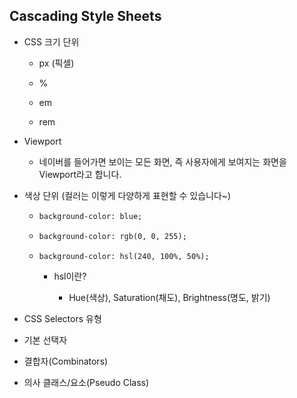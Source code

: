 ## Cascading Style Sheets

* CSS 크기 단위

  * px (픽셀)

  * %
  * em
  * rem



* Viewport
  * 네이버를 들어가면 보이는 모든 화면, 즉 사용자에게 보여지는 화면을 Viewport라고 합니다.



* 색상 단위 (컬러는 이렇게 다양하게 표현할 수 있습니다~)

  * ```html
    background-color: blue;
    ```

  * ```html
    background-color: rgb(0, 0, 255);
    ```

  * ```html
    background-color: hsl(240, 100%, 50%);
    ```

    * hsl이란?

      * Hue(색상), Saturation(채도), Brightness(명도, 밝기)

      

*  CSS Selectors 유형
  * 기본 선택자
  * 결합자(Combinators)
  * 의사 클래스/요소(Pseudo Class)
